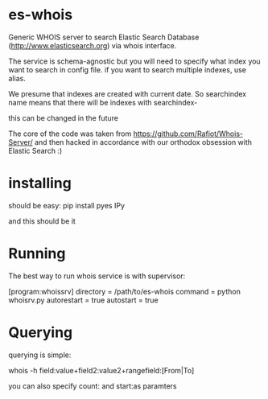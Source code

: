 es-whois
========

Generic WHOIS server to search  Elastic Search Database
(http://www.elasticsearch.org) via whois interface.

The service is schema-agnostic but you will need to specify what index
you want to search in config file. if you want to search multiple
indexes, use alias.

We presume that indexes are created with current date. So searchindex
name means that there will be indexes with searchindex-<day><month><year>

this can be changed in the future

The core of the code was taken from  https://github.com/Rafiot/Whois-Server/
and then hacked in accordance with our orthodox obsession with Elastic Search :)



installing
==========

should be easy: pip install pyes IPy

and this should be it

Running
=======

The best way to run whois service is with supervisor:

[program:whoissrv]
directory = /path/to/es-whois
command = python whoisrv.py
autorestart = true
autostart = true

Querying
========

querying is simple:

whois -h <host>  field:value+field2:value2+rangefield:[From|To]

you can also specify count:<how many results> and
start:<startingfrom>as paramters
